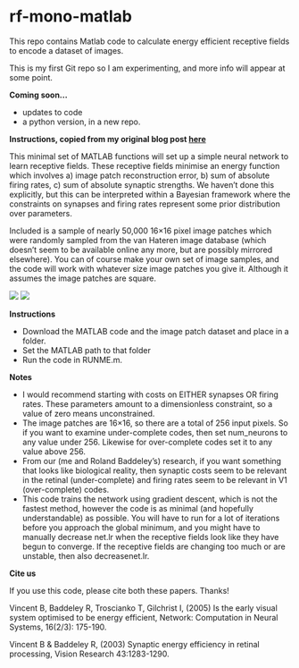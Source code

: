 rf-mono-matlab
==============

This repo contains Matlab code to calculate energy efficient receptive fields to encode a dataset of images.

This is my first Git repo so I am experimenting, and more info will appear at some point.

**Coming soon...**

* updates to code
* a python version, in a new repo.


**Instructions, copied from my original blog post [here](http://www.inferencelab.com/energy-efficient-receptive-field-code/)**

This minimal set of MATLAB functions will set up a simple neural network to learn receptive fields. These receptive fields minimise an energy function which involves a) image patch reconstruction error, b) sum of absolute firing rates, c) sum of absolute synaptic strengths. We haven’t done this explicitly, but this can be interpreted within a Bayesian framework where the constraints on synapses and firing rates represent some prior distribution over parameters.

Included is a sample of nearly 50,000 16×16 pixel image patches which were randomly sampled from the van Hateren image database (which doesn’t seem to be available online any more, but are possibly mirrored elsewhere). You can of course make your own set of image samples, and the code will work with whatever size image patches you give it. Although it assumes the image patches are square.

![](http://www.inferencelab.com/energy-efficient-receptive-field-code/rfplot/)
![](http://www.inferencelab.com/?attachment_id=125)

**Instructions**

* Download the MATLAB code and the image patch dataset and place in a folder.
* Set the MATLAB path to that folder
* Run the code in RUNME.m.

**Notes**

* I would recommend starting with costs on EITHER synapses OR firing rates. These parameters amount to a dimensionless constraint, so a value of zero means unconstrained.
* The image patches are 16×16, so there are a total of 256 input pixels. So if you want to examine under-complete codes, then set num_neurons to any value under 256. Likewise for over-complete codes set it to any value above 256.
* From our (me and Roland Baddeley’s) research, if you want something that looks like biological reality, then synaptic costs seem to be relevant in the retinal (under-complete) and firing rates seem to be relevant in V1 (over-complete) codes.
* This code trains the network using gradient descent, which is not the fastest method, however the code is as minimal (and hopefully understandable) as possible. You will have to run for a lot of iterations before you approach the global minimum, and you might have to manually decrease net.lr when the receptive fields look like they have begun to converge. If the receptive fields are changing too much or are unstable, then also decreasenet.lr.

**Cite us**

If you use this code, please cite both these papers. Thanks!

Vincent B, Baddeley R, Troscianko T, Gilchrist I, (2005) Is the early visual system optimised to be energy efficient, Network: Computation in Neural Systems, 16(2/3): 175-190.

Vincent B & Baddeley R, (2003) Synaptic energy efficiency in retinal processing, Vision Research 43:1283-1290.